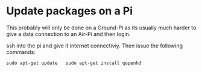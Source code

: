 # Update packages on a Pi

This probably will only be done on a Ground-Pi as its usually much harder to give a data connection to an Air-Pi and then login.

ssh into the pi and give it internet connectiviy. Then issue the following commands:

`sudo apt-get update  
sudo apt-get install qopenhd`

